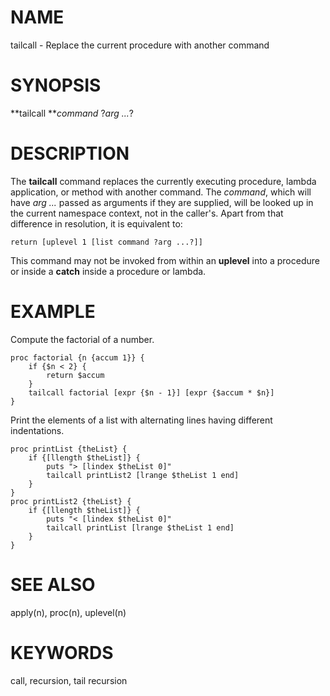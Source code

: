 # NAME

tailcall - Replace the current procedure with another command

# SYNOPSIS

**tailcall ***command* ?*arg \...*?

# DESCRIPTION

The **tailcall** command replaces the currently executing procedure,
lambda application, or method with another command. The *command*, which
will have *arg \...* passed as arguments if they are supplied, will be
looked up in the current namespace context, not in the caller\'s. Apart
from that difference in resolution, it is equivalent to:

    return [uplevel 1 [list command ?arg ...?]]

This command may not be invoked from within an **uplevel** into a
procedure or inside a **catch** inside a procedure or lambda.

# EXAMPLE

Compute the factorial of a number.

    proc factorial {n {accum 1}} {
        if {$n < 2} {
            return $accum
        }
        tailcall factorial [expr {$n - 1}] [expr {$accum * $n}]
    }

Print the elements of a list with alternating lines having different
indentations.

    proc printList {theList} {
        if {[llength $theList]} {
            puts "> [lindex $theList 0]"
            tailcall printList2 [lrange $theList 1 end]
        }
    }
    proc printList2 {theList} {
        if {[llength $theList]} {
            puts "< [lindex $theList 0]"
            tailcall printList [lrange $theList 1 end]
        }
    }

# SEE ALSO

apply(n), proc(n), uplevel(n)

# KEYWORDS

call, recursion, tail recursion

<!---
Copyright (c) 1993 The Regents of the University of California
Copyright (c) 1994-1996 Sun Microsystems, Inc
-->

